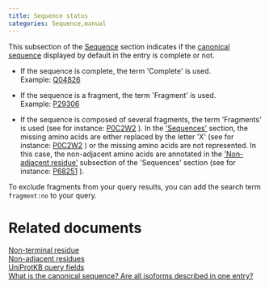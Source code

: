 ```yaml
---
title: Sequence status
categories: Sequence,manual
---
```


This subsection of the [Sequence](https://www.uniprot.org/help/sequences%5Fsection) section indicates if the [canonical sequence](https://www.uniprot.org/help/canonical%5Fand%5Fisoforms) displayed by default in the entry is complete or not.

-   If the sequence is complete, the term 'Complete' is used.  
    Example: [Q04826](https://www.uniprot.org/uniprotkb/Q04826#sequences)

-   If the sequence is a fragment, the term 'Fragment' is used.  
    Example: [P29306](https://www.uniprot.org/uniprotkb/P29306#sequences)

-   If the sequence is composed of several fragments, the term 'Fragments' is used (see for instance: [P0C2W2](https://www.uniprot.org/uniprotkb/P0C2W2#sequences) ). In the ['Sequences'](https://www.uniprot.org/help/sequences) section, the missing amino acids are either replaced by the letter 'X' (see for instance: [P0C2W2](https://www.uniprot.org/uniprotkb/P0C2W2#sequences) ) or the missing amino acids are not represented. In this case, the non-adjacent amino acids are annotated in the ['Non-adjacent residue'](https://www.uniprot.org/help/non%5Fcons) subsection of the 'Sequences' section (see for instance: [P68251](https://www.uniprot.org/uniprotkb/P68251#sequences) ).

To exclude fragments from your query results, you can add the search term `fragment:no` to your query.

# Related documents

[Non-terminal residue](https://www.uniprot.org/help/non%5Fter)  
[Non-adjacent residues](https://www.uniprot.org/help/non%5Fcons)  
[UniProtKB query fields](https://www.uniprot.org/help/query-fields)  
[What is the canonical sequence? Are all isoforms described in one entry?](https://www.uniprot.org/help/canonical%5Fand%5Fisoforms)
